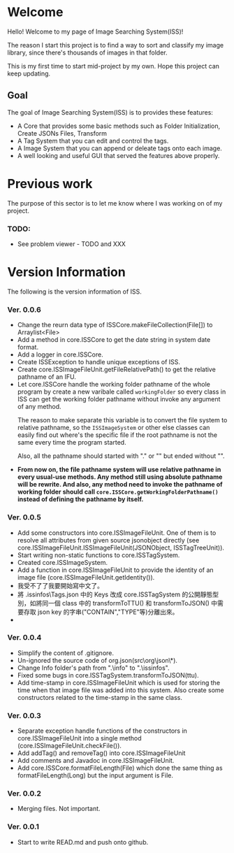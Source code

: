 # Welcome
Hello! Welcome to my page of Image Searching System(ISS)!

The reason I start this project is to find a way to sort and classify my image library, since there's thousands of images in that folder.

This is my first time to start mid-project by my own. Hope this project can keep updating.

## Goal
The goal of Image Searching System(ISS) is to provides these features:

* A Core that provides some basic methods such as Folder Initialization, Create JSONs Files, Transform 
* A Tag System that you can edit and control the tags.
* A Image System that you can append or deleate tags onto each image.
* A well looking and useful GUI that served the features above properly.

# Previous work
The purpose of this sector is to let me know where I was working on of my project.
### TODO:
* See problem viewer - TODO and XXX

# Version Information

The following is the version information of ISS.

### Ver. 0.0.6
* Change the reurn data type of ISSCore.makeFileCollection(File[]) to Arraylist\<File\>
* Add a method in core.ISSCore to get the date string in system date format.
* Add a logger in core.ISSCore.
* Create ISSException to handle unique exceptions of ISS.
* Create core.ISSImageFileUnit.getFileRelativePath() to get the relative pathname of an IFU.
* Let core.ISSCore handle the working folder pathname of the whole program by create a new varibale called <code>workingFolder</code> so every class in ISS can get the working folder pathname without invoke any argument of any method.<p>The reason to make separate this variable is to convert the file system to relative pathname, so the <code>ISSImageSystem</code> or other else classes can easily find out where's the specific file if the root pathname is not the same every time the program started.<p>Also, all the pathname should started with ".\" or "\" but ended without "\".
* <b>From now on, the file pathname system will use relative pathname in every usual-use methods. Any method still using absolute pathname will be rewrite. And also, any method need to invoke the pathname of working folder should call <code>core.ISSCore.getWorkingFolderPathname()</code> instead of defining the pathname by itself.</b>


### Ver. 0.0.5
* Add some constructors into core.ISSImageFileUnit. One of them is to resolve all attributes from given source jsonobject directly (see core.ISSImageFileUnit.ISSImageFileUnit(JSONObject, ISSTagTreeUnit)).
* Start writing non-static functions to core.ISSTagSystem.
* Created core.ISSImageSystem.
* Add a function in core.ISSImageFileUnit to provide the identity of an image file (core.ISSImageFileUnit.getIdentity()).
* 我受不了了我要開始寫中文了。
* 將 .issinfos\Tags.json 中的 Keys 改成 core.ISSTagSystem 的公開靜態型別，如將同一個 class 中的 transformToTTU() 和 transformToJSON() 中需要存取 json key 的字串("CONTAIN","TYPE"等)分離出來。
* 

### Ver. 0.0.4
* Simplify the content of .gitignore.
* Un-ignored the source code of org.json(src\org\json\\*).
* Change Info folder's path from ".\info" to ".\issinfos".
* Fixed some bugs in core.ISSTagSystem.transformToJSON(ttu).
* Add time-stamp in core.ISSImageFileUnit which is used for storing the time when that image file was added into this system. Also create some constructors related to the time-stamp in the same class.


### Ver. 0.0.3
* Separate exception handle functions of the constructors in core.ISSImageFileUnit into a single method (core.ISSImageFileUnit.checkFile()).
* Add addTag() and removeTag() into core.ISSImageFileUnit
* Add comments and Javadoc in core.ISSImageFileUnit.
* Add core.ISSCore.formatFileLength(File) which done the same thing as formatFileLength(Long) but the input argument is File.


### Ver. 0.0.2
* Merging files. Not important.

### Ver. 0.0.1
* Start to write READ.md and push onto github.
